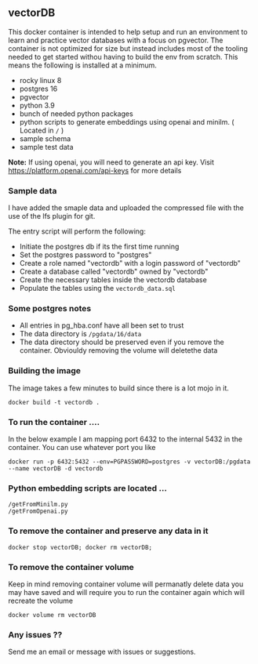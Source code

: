 ## vectorDB

This docker container is intended to help setup and run an environment to learn and practice vector databases with a focus on pgvector. 
The container is not optimized for size but instead includes most of the tooling needed to get started withou having to build the env from scratch. 
This means the following is installed at a minimum.

* rocky linux 8
* postgres 16
* pgvector
* python 3.9
* bunch of needed python packages
* python scripts to generate embeddings using openai and minilm. ( Located in ```/``` ) 
* sample schema
* sample test data

**Note:** If using openai, you will need to generate an api key.  Visit https://platform.openai.com/api-keys for more details

### Sample data

I have added the smaple data and uploaded the compressed file with the use of the lfs plugin for git.

The entry script will perform the following:

* Initiate the postgres db if its the first time running
* Set the postgres password to "postgres"
* Create a role named "vectordb" with a login password of "vectordb"
* Create a database called "vectordb" owned by "vectordb"
* Create the necessary tables inside the vectordb database
* Populate the tables using the ```vectordb_data.sql``` 

### Some postgres notes

* All entries in pg_hba.conf have all been set to trust
* The data directory is ```/pgdata/16/data```
* The data directory should be preserved even if you remove the container. Obviouldy removing the volume will deletethe data


### Building the image

The image takes a few minutes to build since there is a lot mojo in it.

```docker build -t vectordb .```


### To run the container ....

In the below example I am mapping port 6432 to the internal 5432 in the container. You can use whatever port you like

```docker run -p 6432:5432 --env=PGPASSWORD=postgres -v vectorDB:/pgdata --name vectorDB -d vectordb```

### Python embedding scripts are located  ...

```
/getFromMinilm.py
/getFromOpenai.py
```


### To remove the container and preserve any data in it

```docker stop vectorDB; docker rm vectorDB;```

### To remove the container volume 

Keep in mind removing container volume will permanatly delete data you may have saved and will require you 
to run the container again which will recreate the volume

```docker volume rm vectorDB```

### Any issues ??

Send me an email or message with issues or suggestions.
